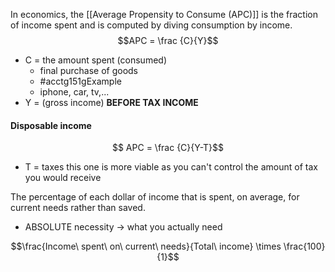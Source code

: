 In economics, the [[Average Propensity to Consume (APC)]] is the fraction of income spent and is computed by diving consumption by income.
$$APC = \frac {C}{Y}$$
- C = the amount spent (consumed)
	- final purchase of goods
	- #acctg151gExample 
	- iphone, car, tv,...
- Y = (gross income) **BEFORE TAX INCOME**

#### Disposable income
$$ APC = \frac {C}{Y-T}$$
- T = taxes
this one is more viable as you can't control the amount of tax you would receive

The percentage of each dollar of income that is spent, on average, for current needs rather than saved.
- ABSOLUTE necessity $\rightarrow$ what you actually need

$$\frac{Income\ spent\ on\ current\ needs}{Total\ income} \times \frac{100}{1}$$
